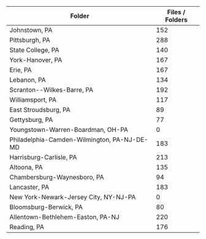 | Folder                                      |   Files / Folders |
|---------------------------------------------|-------------------|
| Johnstown, PA                               |               152 |
| Pittsburgh, PA                              |               288 |
| State College, PA                           |               140 |
| York-Hanover, PA                            |               167 |
| Erie, PA                                    |               167 |
| Lebanon, PA                                 |               134 |
| Scranton--Wilkes-Barre, PA                  |               192 |
| Williamsport, PA                            |               117 |
| East Stroudsburg, PA                        |                89 |
| Gettysburg, PA                              |                77 |
| Youngstown-Warren-Boardman, OH-PA           |                 0 |
| Philadelphia-Camden-Wilmington, PA-NJ-DE-MD |               183 |
| Harrisburg-Carlisle, PA                     |               213 |
| Altoona, PA                                 |               135 |
| Chambersburg-Waynesboro, PA                 |                94 |
| Lancaster, PA                               |               183 |
| New York-Newark-Jersey City, NY-NJ-PA       |                 0 |
| Bloomsburg-Berwick, PA                      |                80 |
| Allentown-Bethlehem-Easton, PA-NJ           |               220 |
| Reading, PA                                 |               176 |
